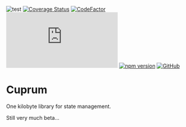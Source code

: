 ![test](https://github.com/edwinm/cuprum/workflows/Test/badge.svg) [![Coverage Status](https://coveralls.io/repos/github/edwinm/cuprum/badge.svg?branch=master)](https://coveralls.io/github/edwinm/cuprum?branch=master) [![CodeFactor](https://www.codefactor.io/repository/github/edwinm/cuprum/badge)](https://www.codefactor.io/repository/github/edwinm/cuprum) [![Size](https://img.shields.io/github/size/edwinm/cuprum/dist/bundle.min.js)](https://github.com/edwinm/cuprum/blob/master/dist/bundle.min.js) [![npm version](https://badge.fury.io/js/cuprum.svg)](https://www.npmjs.com/package/cuprum) [![GitHub](https://img.shields.io/github/license/edwinm/cuprum.svg)](https://github.com/edwinm/cuprum/blob/master/LICENSE)

# Cuprum

One kilobyte library for state management.

Still very much beta…
